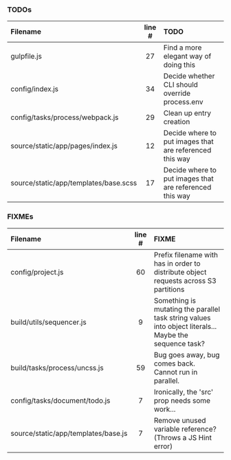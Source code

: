 ### TODOs
| Filename | line # | TODO
|:------|:------:|:------
| gulpfile.js | 27 | Find a more elegant way of doing this
| config/index.js | 34 | Decide whether CLI should override process.env
| config/tasks/process/webpack.js | 29 | Clean up entry creation
| source/static/app/pages/index.js | 12 | Decide where to put images that are referenced this way
| source/static/app/templates/base.scss | 17 | Decide where to put images that are referenced this way

### FIXMEs
| Filename | line # | FIXME
|:------|:------:|:------
| config/project.js | 60 | Prefix filename with has in order to distribute object requests across S3  partitions
| build/utils/sequencer.js | 9 | Something is mutating the parallel task string values into object literals... Maybe the sequence task?
| build/tasks/process/uncss.js | 59 | Bug goes away, bug comes back. Cannot run in parallel.
| config/tasks/document/todo.js | 7 | Ironically, the 'src' prop needs some work...
| source/static/app/templates/base.js | 7 | Remove unused variable reference? (Throws a JS Hint error)